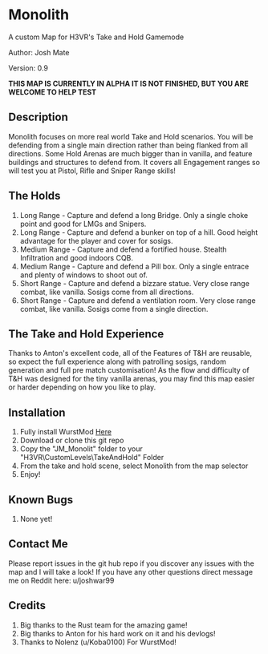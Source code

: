 # Monolith
A custom Map for H3VR's Take and Hold Gamemode

Author: Josh Mate

Version: 0.9 

**THIS MAP IS CURRENTLY IN ALPHA IT IS NOT FINISHED, BUT YOU ARE WELCOME TO HELP TEST**

## Description
Monolith focuses on more real world Take and Hold scenarios. 
You will be defending from a single main direction rather than being flanked from all directions.
Some Hold Arenas are much bigger than in vanilla, and feature buildings and structures to defend from.
It covers all Engagement ranges so will test you at Pistol, Rifle and Sniper Range skills!



## The Holds

1. Long Range - Capture and defend a long Bridge. Only a single choke point and good for LMGs and Snipers.
2. Long Range - Capture and defend a bunker on top of a hill. Good height advantage for the player and cover for sosigs.
3. Medium Range - Capture and defend a fortified house. Stealth Infiltration and good indoors CQB.
4. Medium Range - Capture and defend a Pill box. Only a single entrace and plenty of windows to shoot out of.
5. Short Range - Capture and defend a bizzare statue. Very close range combat, like vanilla. Sosigs come from all directions.
6. Short Range - Capture and defend a ventilation room. Very close range combat, like vanilla. Sosigs come from a single direction.

## The Take and Hold Experience
Thanks to Anton's excellent code, all of the Features of T&H are reusable, so expect the full experience along with patrolling sosigs, random generation and full pre match customisation!
As the flow and difficulty of T&H was designed for the tiny vanilla arenas, you may find this map easier or harder depending on how you like to play.

## Installation
1. Fully install WurstMod [Here](https://github.com/Nolenz/WurstMod)
2. Download or clone this git repo
3. Copy the "JM_Monolit" folder to your "H3VR\CustomLevels\TakeAndHold" Folder
4. From the take and hold scene, select Monolith from the map selector
5. Enjoy!

## Known Bugs
1. None yet!

## Contact Me
Please report issues in the git hub repo if you discover any issues with the map and I will take a look!
If you have any other questions direct message me on Reddit here: u/joshwar99

## Credits
1. Big thanks to the Rust team for the amazing game!
2. Big thanks to Anton for his hard work on it and his devlogs!
3. Thanks to Nolenz (u/Koba0100) For WurstMod!
